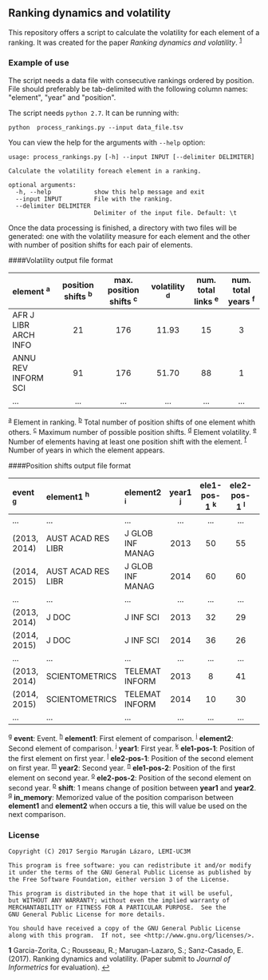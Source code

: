 
Ranking dynamics and volatility
-------------------------------

This repository offers a script to calculate the volatility for each element of a ranking. It was created for the paper *Ranking dynamics and volatility*. <sup id="a1">[1](#f1)</sup>


### Example of use

The script needs a data file with consecutive rankings ordered by position.
File should preferably be tab-delimited with the following column names: "element", "year" and "position".


The script needs `python 2.7`. It can be running with:

    python  process_rankings.py --input data_file.tsv

You can view the help for the arguments with `--help` option:

    usage: process_rankings.py [-h] --input INPUT [--delimiter DELIMITER]

    Calculate the volatility foreach element in a ranking.
    
    optional arguments:
      -h, --help            show this help message and exit
      --input INPUT         File with the ranking.
      --delimiter DELIMITER
                            Delimiter of the input file. Default: \t

Once the data processing is finished, a directory with two files will be generated: one with the volatility measure for each element and the other with number of position shifts for each pair of elements.


####Volatility output file format

|element <sup><a id="#note-a">a</a></sup>|position shifts <sup><a id="#note-b">b</a></sup>|max. position shifts <sup><a id="#note-c">c</a></sup>|volatility <sup><a id="#note-d">d</a></sup>|num. total links <sup><a id="#note-e">e</a></sup>|num. total years <sup><a id="#note-f">f</a></sup>|
|:-|:-:|:-:|:-:|:-:|:-:|
|AFR J LIBR ARCH INFO|21|176|11.93|15|3|
|ANNU REV INFORM SCI|91|176|51.70|88|1|
|...|...|...|...|...|...|

<sup>[a](#note-a)</sup> Element in ranking.
<sup>[b](#note-b)</sup> Total number of position shifts of one element whith others.
<sup>[c](#note-c)</sup> Maximum number of possible position shifts.
<sup>[d](#note-d)</sup> Element volatility.
<sup>[e](#note-e)</sup> Number of elements having at least one position shift with the element.
<sup>[f](#note-f)</sup> Number of years in which the element appears.

####Position shifts output file format

|event <sup><a id="#note-g">g</a></sup>|element1 <sup><a id="#note-h">h</a></sup>|element2 <sup><a id="#note-i">i</a></sup>|year1 <sup><a id="#note-j">j</a></sup>|ele1-pos-1 <sup><a id="#note-k">k</a></sup>|ele2-pos-1 <sup><a id="#note-l">l</a></sup>|year2 <sup><a id="#note-m">m</a></sup>|ele1-pos-2 <sup><a id="#note-n">n</a></sup>|ele2-pos-2 <sup><a id="#note-o">o</a></sup>|shift <sup><a id="#note-p">p</a></sup>|in_memory <sup><a id="#note-q">q</a></sup>|
|:-|:-|:-|:-:|:-:|:-:|:-:|:-:|:-:|:-:|:-:|
|...|...|...|...|...|...|...|...|...|...|...|
|(2013, 2014)|AUST ACAD RES LIBR|J GLOB INF MANAG|2013|50|55|2014|60|60|0|<|
|(2014, 2015)|AUST ACAD RES LIBR|J GLOB INF MANAG|2014|60|60|2015|58|72|0||
|...|...|...|...|...|...|...|...|...|...|...|
|(2013, 2014)|J DOC|J INF SCI|2013|32|29|2014|36|26|0||
|(2014, 2015)|J DOC|J INF SCI|2014|36|26|2015|38|43|1||
|...|...|...|...|...|...|...|...|...|...|...|
|(2013, 2014)|SCIENTOMETRICS|TELEMAT INFORM|2013|8|41|2014|10|30|0||
|(2014, 2015)|SCIENTOMETRICS|TELEMAT INFORM|2014|10|30|2015|17|14|1||
|...|...|...|...|...|...|...|...|...|...|...|


<sup>[g](#note-g)</sup> **event**: Event.
<sup>[h](#note-h)</sup> **element1**: First element of comparison.
<sup>[i](#note-i)</sup> **element2**: Second element of comparison.
<sup>[j](#note-j)</sup> **year1**: First year.
<sup>[k](#note-k)</sup> **ele1-pos-1**: Position of the first element on first year.
<sup>[l](#note-l)</sup> **ele2-pos-1**: Position of the second element on first year.
<sup>[m](#note-m)</sup> **year2**: Second year.
<sup>[n](#note-n)</sup> **ele1-pos-2**: Position of the first element on second year.
<sup>[o](#note-o)</sup> **ele2-pos-2**: Position of the second element on second year.
<sup>[p](#note-p)</sup> **shift**: 1 means change of position between **year1** and **year2**.
<sup>[q](#note-q)</sup> **in_memory**: Memorized value of the position comparison between **element1** and **element2** when occurs a tie, this will value be used on the next comparison.

### License

    Copyright (C) 2017 Sergio Marugán Lázaro, LEMI-UC3M

    This program is free software: you can redistribute it and/or modify
    it under the terms of the GNU General Public License as published by
    the Free Software Foundation, either version 3 of the License.

    This program is distributed in the hope that it will be useful,
    but WITHOUT ANY WARRANTY; without even the implied warranty of
    MERCHANTABILITY or FITNESS FOR A PARTICULAR PURPOSE.  See the
    GNU General Public License for more details.

    You should have received a copy of the GNU General Public License
    along with this program.  If not, see <http://www.gnu.org/licenses/>.

<b id="f1">1</b>  Garcia-Zorita, C.; Rousseau, R.; Marugan-Lazaro, S.; Sanz-Casado, E. (2017). Ranking dynamics and volatility. (Paper submit to *Journal of Informetrics* for evaluation). [↩](#a1)
